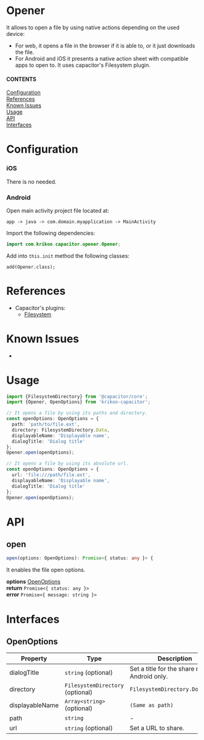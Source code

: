 # Opener
It allows to open a file by using native actions depending on the used device:
- For web, it opens a file in the browser if it is able to, or it just downloads the file. 
- For Android and iOS it presents a native action sheet with compatible apps to open to.
It uses capacitor's Filesystem plugin.

#### CONTENTS
[Configuration](#configuration)  
[References](#references)  
[Known Issues](#known-issues)  
[Usage](#usage)  
[API](#api)  
[Interfaces](#interfaces)  

# Configuration

### iOS
There is no needed.

### Android
Open main activity project file located at:
```
app -> java -> com.domain.myapplication -> MainActivity
```
Import the following dependencies:
```java
import com.krikoo.capacitor.opener.Opener;
```
Add into `this.init` method the following classes:
```
add(Opener.class);
```

# References
- Capacitor's plugins:
  - [Filesystem](https://capacitor.ionicframework.com/docs/apis/filesystem)

# Known Issues
- 

# Usage

```typescript
import {FilesystemDirectory} from '@capacitor/core';
import {Opener, OpenOptions} from 'krikoo-capacitor';

// It opens a file by using its paths and directory.
const openOptions: OpenOptions = {
  path: 'path/to/file.ext',
  directory: FilesystemDirectory.Data,
  displayableName: 'Displayable name',
  dialogTitle: 'Dialog title'
};
Opener.open(openOptions);

// It opens a file by using its absolute url.
const openOptions: OpenOptions = {
  url: 'file:///path/file.ext',
  displayableName: 'Displayable name',
  dialogTitle: 'Dialog title'
};
Opener.open(openOptions);
```

# API

## open
```typescript
open(options: OpenOptions): Promise<{ status: any }> {
```
It enables the file open options.

**options** [OpenOptions](#interfaces)  
**return** `Promise<{ status: any }>`  
**error** `Promise<{ message: string }>`  

# Interfaces
 
## OpenOptions

| Property | Type | Description |
|--|--|--|
| dialogTitle | `string` (optional) | Set a title for the share modal. Android only. |
| directory | `FilesystemDirectory` (optional) | `FilesystemDirectory.Documents` | The `FilesystemDirectory` to store the file in. |
| displayableName | `Array<string>` (optional) | `(Same as path)` | Custom file name with its extension (important set an extension to display a thumbnail). Default its origin name. |
| path | `string` | - | The path to the file with its name and extension included: `path/to/file.ext` |
| url | `string` (optional) | Set a URL to share. |
